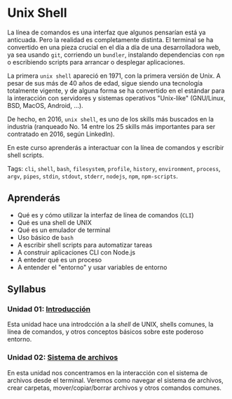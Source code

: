 # Unix Shell

La línea de comandos es una interfaz que algunos pensarían está ya anticuada.
Pero la realidad es completamente distinta. El terminal se ha convertido en una
pieza crucial en el día a día de una desarrolladora web, ya sea usando `git`,
corriendo un `bundler`, instalando dependencias con `npm` o escribiendo scripts
para arrancar o desplegar aplicaciones.

La primera `unix shell` apareció en 1971, con la primera versión de Unix. A
pesar de sus más de 40 años de edad, sigue siendo una tecnología totalmente
vigente, y de alguna forma se ha convertido en el estándar para la interacción
con servidores y sistemas operativos "Unix-like" (GNU/Linux, BSD, MacOS,
Android, ...).

De hecho, en 2016, `unix shell`, es uno de los skills más buscados en la
industria (ranqueado No. 14 entre los 25 skills más importantes para ser
contratado en 2016, según LinkedIn).

En este curso aprenderás a interactuar con la línea de comandos y escribir shell
scripts.

Tags: `cli`, `shell`, `bash`, `filesystem`, `profile`, `history`, `environment`,
`process`, `argv`, `pipes`, `stdin`, `stdout`, `stderr`, `nodejs`, `npm`,
`npm-scripts`.

## Aprenderás

* Qué es y cómo utilizar la interfaz de línea de comandos (`CLI`)
* Qué es una shell de UNIX
* Qué es un emulador de terminal
* Uso básico de `bash`
* A escribir shell scripts para automatizar tareas
* A construir aplicaciones CLI con Node.js
* A enteder qué es un proceso
* A entender el "entorno" y usar variables de entorno

## Syllabus

### Unidad 01: [Introducción](01-intro)

Esta unidad hace una introdcción a la _shell_ de UNIX, shells comunes, la línea
de comandos, y otros conceptos básicos sobre este poderoso entorno.

### Unidad 02: [Sistema de archivos](02-filesystem)

En esta unidad nos concentramos en la interacción con el sistema de archivos
desde el terminal. Veremos como navegar el sistema de archivos, crear carpetas,
mover/copiar/borrar archivos y otros comandos comunes.

<!--
### Unidad 03: [Entorno / Envirnoment](03-environment)

...

### Unidad 04: [Procesos](04-process)

...

### Unidad 05: [Scripts](05-scripts)

...
-->
